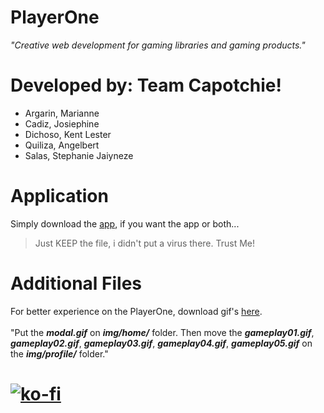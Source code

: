 # PlayerOne

*"Creative web development for gaming libraries and gaming products."*

# Developed by: Team Capotchie!

 - Argarin, Marianne
 - Cadiz, Josiephine
 - Dichoso, Kent Lester
 - Quiliza, Angelbert
 - Salas, Stephanie Jaiyneze


# Application
Simply download the [app](https://bit.ly/PlayerOne-App), if you want the app or both...
> Just KEEP the file, i didn't put a virus there. Trust Me!

# Additional Files
For better experience on the PlayerOne, download gif's [here](https://bit.ly/PlayerOne-Additional_Files).<br><br>
"Put the ***modal.gif*** on ***img/home/*** folder. Then move the ***gameplay01.gif***, ***gameplay02.gif***, ***gameplay03.gif***, ***gameplay04.gif***, ***gameplay05.gif*** on the ***img/profile/*** folder."

# [![ko-fi](https://ko-fi.com/img/githubbutton_sm.svg)](https://ko-fi.com/J3J123MH0)
